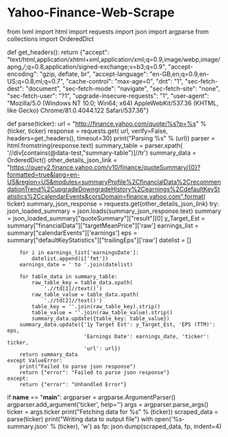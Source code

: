 # Yahoo-Finance-Web-Scrape

from lxml import html
import requests
import json
import argparse
from collections import OrderedDict


def get_headers():
    return {"accept": "text/html,application/xhtml+xml,application/xml;q=0.9,image/webp,image/apng,*/*;q=0.8,application/signed-exchange;v=b3;q=0.9",
            "accept-encoding": "gzip, deflate, br",
            "accept-language": "en-GB,en;q=0.9,en-US;q=0.8,ml;q=0.7",
            "cache-control": "max-age=0",
            "dnt": "1",
            "sec-fetch-dest": "document",
            "sec-fetch-mode": "navigate",
            "sec-fetch-site": "none",
            "sec-fetch-user": "?1",
            "upgrade-insecure-requests": "1",
            "user-agent": "Mozilla/5.0 (Windows NT 10.0; Win64; x64) AppleWebKit/537.36 (KHTML, like Gecko) Chrome/81.0.4044.122 Safari/537.36"}


def parse(ticker):
    url = "http://finance.yahoo.com/quote/%s?p=%s" % (ticker, ticker)
    response = requests.get(
        url, verify=False, headers=get_headers(), timeout=30)
    print("Parsing %s" % (url))
    parser = html.fromstring(response.text)
    summary_table = parser.xpath(
        '//div[contains(@data-test,"summary-table")]//tr')
    summary_data = OrderedDict()
    other_details_json_link = "https://query2.finance.yahoo.com/v10/finance/quoteSummary/{0}?formatted=true&lang=en-US&region=US&modules=summaryProfile%2CfinancialData%2CrecommendationTrend%2CupgradeDowngradeHistory%2Cearnings%2CdefaultKeyStatistics%2CcalendarEvents&corsDomain=finance.yahoo.com".format(
        ticker)
    summary_json_response = requests.get(other_details_json_link)
    try:
        json_loaded_summary = json.loads(summary_json_response.text)
        summary = json_loaded_summary["quoteSummary"]["result"][0]
        y_Target_Est = summary["financialData"]["targetMeanPrice"]['raw']
        earnings_list = summary["calendarEvents"]['earnings']
        eps = summary["defaultKeyStatistics"]["trailingEps"]['raw']
        datelist = []

        for i in earnings_list['earningsDate']:
            datelist.append(i['fmt'])
        earnings_date = ' to '.join(datelist)

        for table_data in summary_table:
            raw_table_key = table_data.xpath(
                './/td[1]//text()')
            raw_table_value = table_data.xpath(
                './/td[2]//text()')
            table_key = ''.join(raw_table_key).strip()
            table_value = ''.join(raw_table_value).strip()
            summary_data.update({table_key: table_value})
        summary_data.update({'1y Target Est': y_Target_Est, 'EPS (TTM)': eps,
                             'Earnings Date': earnings_date, 'ticker': ticker,
                             'url': url})
        return summary_data
    except ValueError:
        print("Failed to parse json response")
        return {"error": "Failed to parse json response"}
    except:
        return {"error": "Unhandled Error"}


if __name__ == "__main__":
    argparser = argparse.ArgumentParser()
    argparser.add_argument('ticker', help='')
    args = argparser.parse_args()
    ticker = args.ticker
    print("Fetching data for %s" % (ticker))
    scraped_data = parse(ticker)
    print("Writing data to output file")
    with open('%s-summary.json' % (ticker), 'w') as fp:
        json.dump(scraped_data, fp, indent=4)
